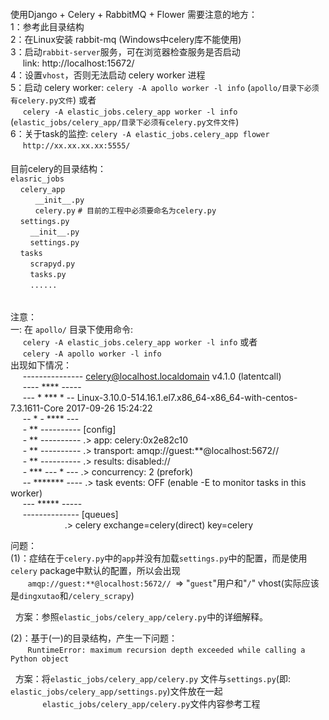 ####
使用Django + Celery + RabbitMQ + Flower 需要注意的地方：  
1：参考此目录结构  
2：在Linux安装 rabbit-mq (Windows中celery库不能使用)  
3：启动`rabbit-server`服务，可在浏览器检查服务是否启动  
&#160;&#160;&#160;&#160; link: http://localhost:15672/  
4：设置`vhost`，否则无法启动 celery worker 进程  
5：启动 celery worker: `celery -A apollo worker -l info` (`apollo/目录下必须有celery.py文件`) 或者  
&#160;&#160;&#160;&#160;&#160;`celery -A elastic_jobs.celery_app worker -l info` (`elastic_jobs/celery_app/目录下必须有celery.py文件文件`)  
6：关于task的监控: `celery -A elastic_jobs.celery_app flower`  
&#160;&#160;&#160;&#160;&#160;`http://xx.xx.xx.xx:5555/`

####
目前celery的目录结构：  
`elasric_jobs`  
&#160;&#160;&#160;&#160;`celery_app`  
&#160;&#160;&#160;&#160;&#160;&#160;&#160;&#160;&#160;&#160;`__init__.py`  
&#160;&#160;&#160;&#160;&#160;&#160;&#160;&#160;&#160;&#160;`celery.py`  `# 目前的工程中必须要命名为celery.py`  
&#160;&#160;&#160;&#160;`settings.py`  
&#160;&#160;&#160;&#160;&#160;&#160;&#160;&#160;`__init__.py`  
&#160;&#160;&#160;&#160;&#160;&#160;&#160;&#160;`settings.py`  
&#160;&#160;&#160;&#160;`tasks`  
&#160;&#160;&#160;&#160;&#160;&#160;&#160;&#160;`scrapyd.py`  
&#160;&#160;&#160;&#160;&#160;&#160;&#160;&#160;`tasks.py`  
&#160;&#160;&#160;&#160;&#160;&#160;&#160;&#160;`......`  

######
注意：  
一: 在 `apollo/` 目录下使用命令:  
&#160;&#160;&#160;&#160; `celery -A elastic_jobs.celery_app worker -l info` 或者   
&#160;&#160;&#160;&#160; `celery -A apollo worker -l info`  
出现如下情况：  
&#160;&#160;&#160;&#160; --------------- celery@localhost.localdomain v4.1.0 (latentcall)  
&#160;&#160;&#160;&#160; ---- **** -----   
&#160;&#160;&#160;&#160; --- * ***  * -- Linux-3.10.0-514.16.1.el7.x86_64-x86_64-with-centos-7.3.1611-Core 2017-09-26 15:24:22  
&#160;&#160;&#160;&#160; -- * - **** ---   
&#160;&#160;&#160;&#160; - ** ---------- [config]  
&#160;&#160;&#160;&#160; - ** ---------- .> app:         celery:0x2e82c10  
&#160;&#160;&#160;&#160; - ** ---------- .> transport:   amqp://guest:**@localhost:5672//  
&#160;&#160;&#160;&#160; - ** ---------- .> results:     disabled://  
&#160;&#160;&#160;&#160; - *** --- * --- .> concurrency: 2 (prefork)  
&#160;&#160;&#160;&#160; -- ******* ---- .> task events: OFF (enable -E to monitor tasks in this worker)  
&#160;&#160;&#160;&#160; --- ***** -----   
&#160;&#160;&#160;&#160;  -------------- [queues]  
&#160;&#160;&#160;&#160;&#160;&#160;&#160;&#160;&#160;&#160;&#160;&#160;&#160;&#160;&#160;&#160;&#160;&#160;&#160;&#160;&#160; .> celery           exchange=celery(direct) key=celery  

问题：  
(1)：症结在于`celery.py`中的`app`并没有加载`settings.py`中的配置，而是使用`celery` package中默认的配置，所以会出现  
&#160;&#160;&#160;&#160;&#160;&#160;&#160;`amqp://guest:**@localhost:5672// `=> "`guest`"用户和"`/`" vhost(实际应该是`dingxutao`和`/celery_scrapy`)  

&#160;&#160;方案：参照`elastic_jobs/celery_app/celery.py`中的详细解释。  

(2)：基于(一)的目录结构，产生一下问题：  
&#160;&#160;&#160;&#160;&#160;&#160;&#160;`RuntimeError: maximum recursion depth exceeded while calling a Python object`  

&#160;&#160;方案：将`elastic_jobs/celery_app/celery.py` 文件与`settings.py`(即: `elastic_jobs/celery_app/settings.py`)文件放在一起  
&#160;&#160;&#160;&#160;&#160;&#160;&#160;&#160;&#160;&#160;&#160;&#160;&#160;`elastic_jobs/celery_app/celery.py`文件内容参考工程


